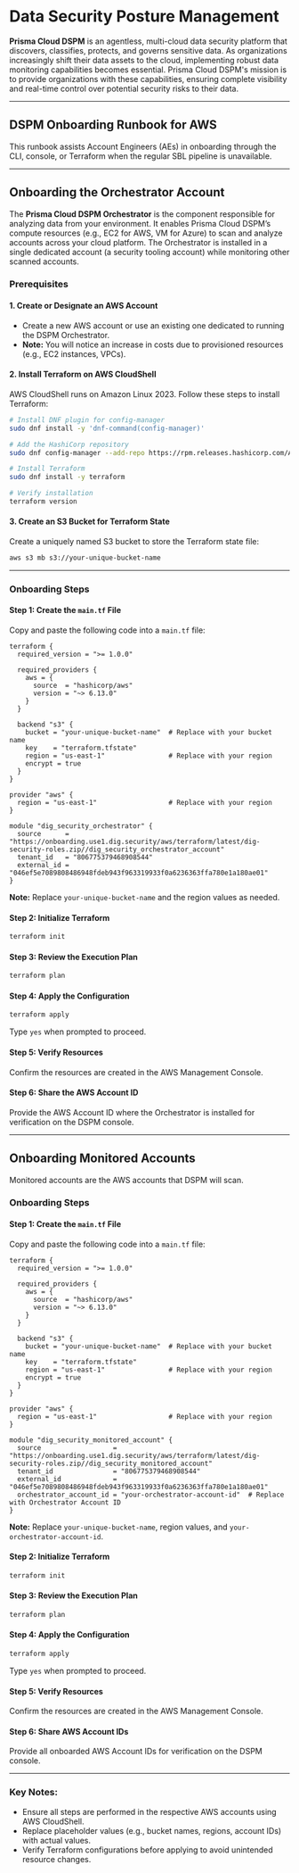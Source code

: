 # Data Security Posture Management

**Prisma Cloud DSPM** is an agentless, multi-cloud data security platform that discovers, classifies, protects, and governs sensitive data. As organizations increasingly shift their data assets to the cloud, implementing robust data monitoring capabilities becomes essential. Prisma Cloud DSPM's mission is to provide organizations with these capabilities, ensuring complete visibility and real-time control over potential security risks to their data.

---

## DSPM Onboarding Runbook for AWS

This runbook assists Account Engineers (AEs) in onboarding through the CLI, console, or Terraform when the regular SBL pipeline is unavailable.

---

## Onboarding the Orchestrator Account

The **Prisma Cloud DSPM Orchestrator** is the component responsible for analyzing data from your environment. It enables Prisma Cloud DSPM’s compute resources (e.g., EC2 for AWS, VM for Azure) to scan and analyze accounts across your cloud platform. The Orchestrator is installed in a single dedicated account (a security tooling account) while monitoring other scanned accounts.

### Prerequisites

#### 1. Create or Designate an AWS Account
   - Create a new AWS account or use an existing one dedicated to running the DSPM Orchestrator.
   - **Note:** You will notice an increase in costs due to provisioned resources (e.g., EC2 instances, VPCs).

#### 2. Install Terraform on AWS CloudShell
   AWS CloudShell runs on Amazon Linux 2023. Follow these steps to install Terraform:

   ```bash
   # Install DNF plugin for config-manager
   sudo dnf install -y 'dnf-command(config-manager)'

   # Add the HashiCorp repository
   sudo dnf config-manager --add-repo https://rpm.releases.hashicorp.com/AmazonLinux/hashicorp.repo

   # Install Terraform
   sudo dnf install -y terraform

   # Verify installation
   terraform version
   ```

#### 3. Create an S3 Bucket for Terraform State
   Create a uniquely named S3 bucket to store the Terraform state file:

   ```bash
   aws s3 mb s3://your-unique-bucket-name
   ```

---

### Onboarding Steps

#### Step 1: Create the `main.tf` File
   Copy and paste the following code into a `main.tf` file:

   ```hcl
   terraform {
     required_version = ">= 1.0.0"

     required_providers {
       aws = {
         source  = "hashicorp/aws"
         version = "~> 6.13.0"
       }
     }

     backend "s3" {
       bucket = "your-unique-bucket-name"  # Replace with your bucket name
       key    = "terraform.tfstate"
       region = "us-east-1"                # Replace with your region
       encrypt = true
     }
   }

   provider "aws" {
     region = "us-east-1"                  # Replace with your region
   }

   module "dig_security_orchestrator" {
     source      = "https://onboarding.use1.dig.security/aws/terraform/latest/dig-security-roles.zip//dig_security_orchestrator_account"
     tenant_id   = "806775379468908544"
     external_id = "046ef5e7089808486948fdeb943f963319933f0a6236363ffa780e1a180ae01"
   }
   ```

   **Note:** Replace `your-unique-bucket-name` and the region values as needed.

#### Step 2: Initialize Terraform
   ```bash
   terraform init
   ```

#### Step 3: Review the Execution Plan
   ```bash
   terraform plan
   ```

#### Step 4: Apply the Configuration
   ```bash
   terraform apply
   ```
   Type `yes` when prompted to proceed.

#### Step 5: Verify Resources
   Confirm the resources are created in the AWS Management Console.

#### Step 6: Share the AWS Account ID
   Provide the AWS Account ID where the Orchestrator is installed for verification on the DSPM console.

---

## Onboarding Monitored Accounts

Monitored accounts are the AWS accounts that DSPM will scan.

### Onboarding Steps

#### Step 1: Create the `main.tf` File
   Copy and paste the following code into a `main.tf` file:

   ```hcl
   terraform {
     required_version = ">= 1.0.0"

     required_providers {
       aws = {
         source  = "hashicorp/aws"
         version = "~> 6.13.0"
       }
     }

     backend "s3" {
       bucket = "your-unique-bucket-name"  # Replace with your bucket name
       key    = "terraform.tfstate"
       region = "us-east-1"                # Replace with your region
       encrypt = true
     }
   }

   provider "aws" {
     region = "us-east-1"                  # Replace with your region
   }

   module "dig_security_monitored_account" {
     source                  = "https://onboarding.use1.dig.security/aws/terraform/latest/dig-security-roles.zip//dig_security_monitored_account"
     tenant_id               = "806775379468908544"
     external_id             = "046ef5e7089808486948fdeb943f963319933f0a6236363ffa780e1a180ae01"
     orchestrator_account_id = "your-orchestrator-account-id"  # Replace with Orchestrator Account ID
   }
   ```

   **Note:** Replace `your-unique-bucket-name`, region values, and `your-orchestrator-account-id`.

#### Step 2: Initialize Terraform
   ```bash
   terraform init
   ```

#### Step 3: Review the Execution Plan
   ```bash
   terraform plan
   ```

#### Step 4: Apply the Configuration
   ```bash
   terraform apply
   ```
   Type `yes` when prompted to proceed.

#### Step 5: Verify Resources
   Confirm the resources are created in the AWS Management Console.

#### Step 6: Share AWS Account IDs
   Provide all onboarded AWS Account IDs for verification on the DSPM console.

---

### Key Notes:
- Ensure all steps are performed in the respective AWS accounts using AWS CloudShell.
- Replace placeholder values (e.g., bucket names, regions, account IDs) with actual values.
- Verify Terraform configurations before applying to avoid unintended resource changes.